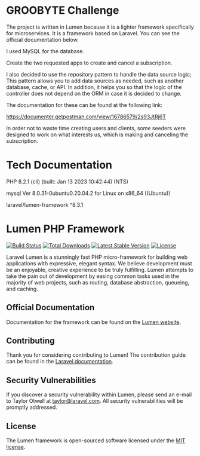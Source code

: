 # GROOBYTE Challenge

The project is written in Lumen because it is a lighter framework specifically for microservices. It is a framework based on Laravel. You can see the official documentation below.

I used MySQL for the database.

Create the two requested apps to create and cancel a subscription.

I also decided to use the repository pattern to handle the data source logic; This pattern allows you to add data sources as needed, such as another database, cache, or API. In addition, it helps you so that the logic of the controller does not depend on the ORM in case it is decided to change.

The documentation for these can be found at the following link:

https://documenter.getpostman.com/view/16786579/2s93JtRj6T

In order not to waste time creating users and clients, some seeders were designed to work on what interests us, which is making and canceling the subscription.

# Tech Documentation

PHP 8.2.1 (cli) (built: Jan 13 2023 10:42:44) (NTS)

mysql  Ver 8.0.31-0ubuntu0.20.04.2 for Linux on x86_64 ((Ubuntu))

laravel/lumen-framework ^8.3.1


# Lumen PHP Framework

[![Build Status](https://travis-ci.org/laravel/lumen-framework.svg)](https://travis-ci.org/laravel/lumen-framework)
[![Total Downloads](https://img.shields.io/packagist/dt/laravel/framework)](https://packagist.org/packages/laravel/lumen-framework)
[![Latest Stable Version](https://img.shields.io/packagist/v/laravel/framework)](https://packagist.org/packages/laravel/lumen-framework)
[![License](https://img.shields.io/packagist/l/laravel/framework)](https://packagist.org/packages/laravel/lumen-framework)

Laravel Lumen is a stunningly fast PHP micro-framework for building web applications with expressive, elegant syntax. We believe development must be an enjoyable, creative experience to be truly fulfilling. Lumen attempts to take the pain out of development by easing common tasks used in the majority of web projects, such as routing, database abstraction, queueing, and caching.

## Official Documentation

Documentation for the framework can be found on the [Lumen website](https://lumen.laravel.com/docs).

## Contributing

Thank you for considering contributing to Lumen! The contribution guide can be found in the [Laravel documentation](https://laravel.com/docs/contributions).

## Security Vulnerabilities

If you discover a security vulnerability within Lumen, please send an e-mail to Taylor Otwell at taylor@laravel.com. All security vulnerabilities will be promptly addressed.

## License

The Lumen framework is open-sourced software licensed under the [MIT license](https://opensource.org/licenses/MIT).


